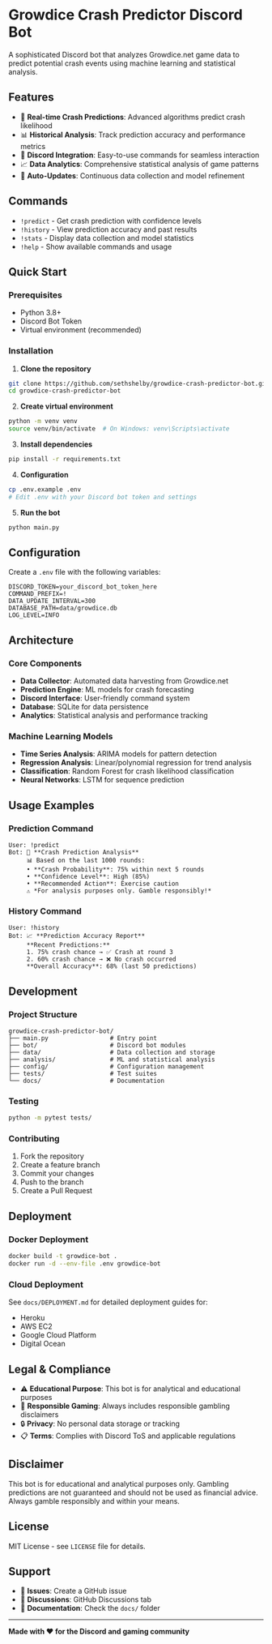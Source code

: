 # Growdice Crash Predictor Discord Bot

A sophisticated Discord bot that analyzes Growdice.net game data to predict potential crash events using machine learning and statistical analysis.

## Features

- 🎯 **Real-time Crash Predictions**: Advanced algorithms predict crash likelihood
- 📊 **Historical Analysis**: Track prediction accuracy and performance metrics
- 🤖 **Discord Integration**: Easy-to-use commands for seamless interaction
- 📈 **Data Analytics**: Comprehensive statistical analysis of game patterns
- 🔄 **Auto-Updates**: Continuous data collection and model refinement

## Commands

- `!predict` - Get crash prediction with confidence levels
- `!history` - View prediction accuracy and past results
- `!stats` - Display data collection and model statistics
- `!help` - Show available commands and usage

## Quick Start

### Prerequisites

- Python 3.8+
- Discord Bot Token
- Virtual environment (recommended)

### Installation

1. **Clone the repository**
```bash
git clone https://github.com/sethshelby/growdice-crash-predictor-bot.git
cd growdice-crash-predictor-bot
```

2. **Create virtual environment**
```bash
python -m venv venv
source venv/bin/activate  # On Windows: venv\Scripts\activate
```

3. **Install dependencies**
```bash
pip install -r requirements.txt
```

4. **Configuration**
```bash
cp .env.example .env
# Edit .env with your Discord bot token and settings
```

5. **Run the bot**
```bash
python main.py
```

## Configuration

Create a `.env` file with the following variables:

```env
DISCORD_TOKEN=your_discord_bot_token_here
COMMAND_PREFIX=!
DATA_UPDATE_INTERVAL=300
DATABASE_PATH=data/growdice.db
LOG_LEVEL=INFO
```

## Architecture

### Core Components

- **Data Collector**: Automated data harvesting from Growdice.net
- **Prediction Engine**: ML models for crash forecasting
- **Discord Interface**: User-friendly command system
- **Database**: SQLite for data persistence
- **Analytics**: Statistical analysis and performance tracking

### Machine Learning Models

- **Time Series Analysis**: ARIMA models for pattern detection
- **Regression Analysis**: Linear/polynomial regression for trend analysis
- **Classification**: Random Forest for crash likelihood classification
- **Neural Networks**: LSTM for sequence prediction

## Usage Examples

### Prediction Command
```
User: !predict
Bot: 🎯 **Crash Prediction Analysis**
     📊 Based on the last 1000 rounds:
     • **Crash Probability**: 75% within next 5 rounds
     • **Confidence Level**: High (85%)
     • **Recommended Action**: Exercise caution
     ⚠️ *For analysis purposes only. Gamble responsibly!*
```

### History Command
```
User: !history
Bot: 📈 **Prediction Accuracy Report**
     **Recent Predictions:**
     1. 75% crash chance → ✅ Crash at round 3
     2. 60% crash chance → ❌ No crash occurred
     **Overall Accuracy**: 68% (last 50 predictions)
```

## Development

### Project Structure
```
growdice-crash-predictor-bot/
├── main.py                 # Entry point
├── bot/                    # Discord bot modules
├── data/                   # Data collection and storage
├── analysis/               # ML and statistical analysis
├── config/                 # Configuration management
├── tests/                  # Test suites
└── docs/                   # Documentation
```

### Testing
```bash
python -m pytest tests/
```

### Contributing

1. Fork the repository
2. Create a feature branch
3. Commit your changes
4. Push to the branch
5. Create a Pull Request

## Deployment

### Docker Deployment
```bash
docker build -t growdice-bot .
docker run -d --env-file .env growdice-bot
```

### Cloud Deployment
See `docs/DEPLOYMENT.md` for detailed deployment guides for:
- Heroku
- AWS EC2
- Google Cloud Platform
- Digital Ocean

## Legal & Compliance

- ⚠️ **Educational Purpose**: This bot is for analytical and educational purposes
- 🎲 **Responsible Gaming**: Always includes responsible gambling disclaimers
- 🔒 **Privacy**: No personal data storage or tracking
- 📋 **Terms**: Complies with Discord ToS and applicable regulations

## Disclaimer

This bot is for educational and analytical purposes only. Gambling predictions are not guaranteed and should not be used as financial advice. Always gamble responsibly and within your means.

## License

MIT License - see `LICENSE` file for details.

## Support

- 📧 **Issues**: Create a GitHub issue
- 💬 **Discussions**: GitHub Discussions tab
- 📖 **Documentation**: Check the `docs/` folder

---

**Made with ❤️ for the Discord and gaming community**